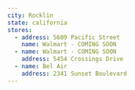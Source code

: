 ```yaml
---
city: Rocklin
state: california
stores:
  - address: 5609 Pacific Street
    name: Walmart - COMING SOON
  - name: Walmart - COMING SOON
    address: 5454 Crossings Drive
  - name: Bel Air
    address: 2341 Sunset Boulevard
---
```

